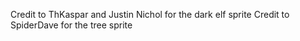 Credit to ThKaspar and Justin Nichol for the dark elf sprite
Credit to SpiderDave for the tree sprite
